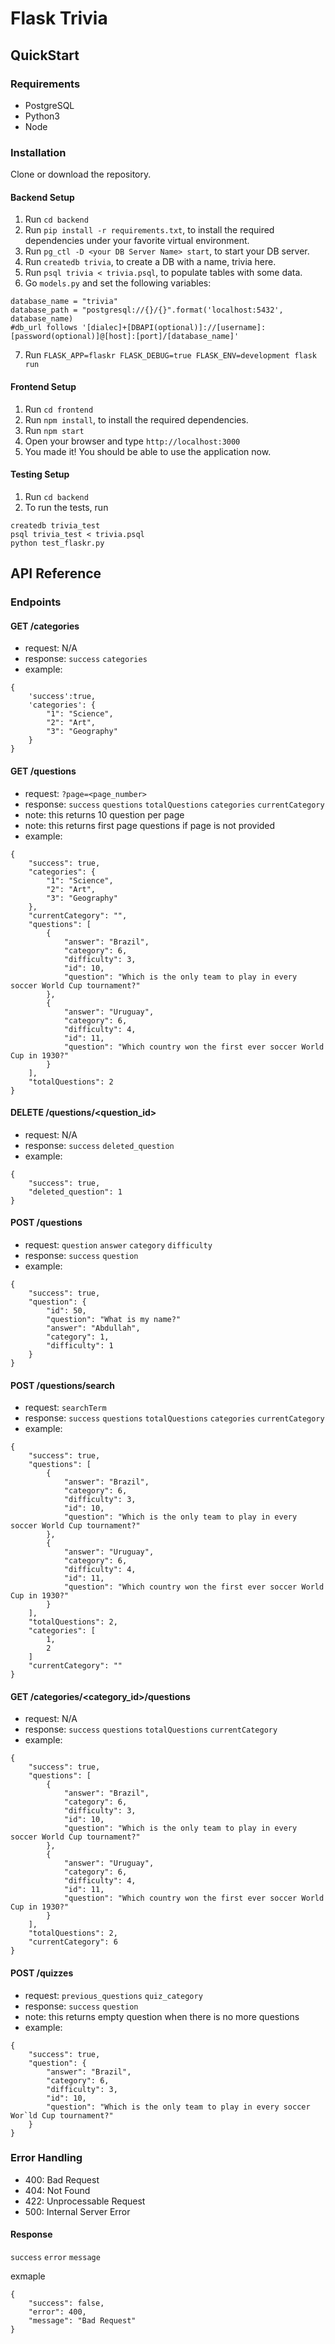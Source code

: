 # Flask Trivia

## QuickStart

### Requirements
- PostgreSQL
- Python3
- Node

### Installation
Clone or download the repository.

#### Backend Setup
1. Run `cd backend`
2. Run `pip install -r requirements.txt`, to install the required dependencies under your favorite virtual environment.
3. Run `pg_ctl -D <your DB Server Name> start`, to start your DB server.
4. Run `createdb trivia`, to create a DB with a name, trivia here.
5. Run `psql trivia < trivia.psql`, to populate tables with some data. 
6. Go `models.py` and set the following variables:
```
database_name = "trivia"
database_path = "postgresql://{}/{}".format('localhost:5432', database_name)
#db_url follows '[dialec]+[DBAPI(optional)]://[username]:[password(optional)]@[host]:[port]/[database_name]'
```
7. Run `FLASK_APP=flaskr FLASK_DEBUG=true FLASK_ENV=development flask run`

#### Frontend Setup
1. Run `cd frontend`
2. Run `npm install`, to install the required dependencies.
3. Run `npm start`
4. Open your browser and type `http://localhost:3000`
5. You made it! You should be able to use the application now.

#### Testing Setup
1. Run `cd backend`
2. To run the tests, run
```
createdb trivia_test
psql trivia_test < trivia.psql
python test_flaskr.py
```

## API Reference

### Endpoints

#### GET /categories
- request: N/A
- response: `success` `categories`
- example:
```
{
    'success':true,
    'categories': {
        "1": "Science",
        "2": "Art",
        "3": "Geography"
    }
}
```

#### GET /questions
- request: `?page=<page_number>`
- response: `success` `questions` `totalQuestions` `categories` `currentCategory`
- note: this returns 10 question per page
- note: this returns first page questions if page is not provided
- example:
```
{
    "success": true,
    "categories": {
        "1": "Science",
        "2": "Art",
        "3": "Geography"
    },
    "currentCategory": "",
    "questions": [
        {
            "answer": "Brazil",
            "category": 6,
            "difficulty": 3,
            "id": 10,
            "question": "Which is the only team to play in every soccer World Cup tournament?"
        },
        {
            "answer": "Uruguay",
            "category": 6,
            "difficulty": 4,
            "id": 11,
            "question": "Which country won the first ever soccer World Cup in 1930?"
        }
    ],
    "totalQuestions": 2
}
```

#### DELETE /questions/<question_id>
- request: N/A
- response: `success` `deleted_question`
- example:
```
{
    "success": true,
    "deleted_question": 1
}
```

#### POST /questions
- request: `question` `answer` `category` `difficulty`
- response: `success` `question`
- example:
```
{
    "success": true,
    "question": {
        "id": 50,
        "question": "What is my name?"
        "answer": "Abdullah",
        "category": 1,
        "difficulty": 1
    }
}
```

#### POST /questions/search
- request: `searchTerm`
- response: `success` `questions` `totalQuestions` `categories` `currentCategory`
- example:
```
{
    "success": true,
    "questions": [
        {
            "answer": "Brazil",
            "category": 6,
            "difficulty": 3,
            "id": 10,
            "question": "Which is the only team to play in every soccer World Cup tournament?"
        },
        {
            "answer": "Uruguay",
            "category": 6,
            "difficulty": 4,
            "id": 11,
            "question": "Which country won the first ever soccer World Cup in 1930?"
        }
    ],
    "totalQuestions": 2,
    "categories": [
        1,
        2
    ]
    "currentCategory": ""
}
```

#### GET /categories/<category_id>/questions
- request: N/A
- response: `success` `questions` `totalQuestions` `currentCategory`
- example:
```
{
    "success": true,
    "questions": [
        {
            "answer": "Brazil",
            "category": 6,
            "difficulty": 3,
            "id": 10,
            "question": "Which is the only team to play in every soccer World Cup tournament?"
        },
        {
            "answer": "Uruguay",
            "category": 6,
            "difficulty": 4,
            "id": 11,
            "question": "Which country won the first ever soccer World Cup in 1930?"
        }
    ],
    "totalQuestions": 2,
    "currentCategory": 6
}
```

#### POST /quizzes
- request: `previous_questions` `quiz_category`
- response: `success` `question`
- note: this returns empty question when there is no more questions
- example:
```
{
    "success": true,
    "question": {
        "answer": "Brazil",
        "category": 6,
        "difficulty": 3,
        "id": 10,
        "question": "Which is the only team to play in every soccer Wor`ld Cup tournament?"
    }
}
```

### Error Handling

* 400: Bad Request
* 404: Not Found
* 422: Unprocessable Request
* 500: Internal Server Error

#### Response
`success` `error` `message`

exmaple
```
{
    "success": false,
    "error": 400,
    "message": "Bad Request"
}
```
